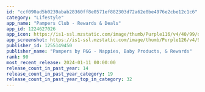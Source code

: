 ```yaml
---
id: "ccf090ad5b0239abab28360ff8e0571ef882303d72a62e0be4976e2cbe12c1c6"
category: "Lifestyle"
app_name: "Pampers Club - Rewards & Deals"
app_id: 1224627026
app_icon: https://is1-ssl.mzstatic.com/image/thumb/Purple116/v4/40/99/d4/4099d494-346a-9e28-b852-e5ede02409d0/AppIcon-1x_U007emarketing-0-5-0-85-220.png/1024x1024bb.png
app_screenshot: https://is1-ssl.mzstatic.com/image/thumb/Purple126/v4/9c/47/38/9c4738c6-8a5b-72e0-a44a-e3f60351bd30/c704baf6-5306-4b1f-a74b-ee55bfc45e59_PC_US_iOS_ACQ_ASO_2.0_submission_screens_1242x2688_6.5_01.jpg/1242x2688bb.png
publisher_id: 1255149450
publisher_name: "Pampers by P&G - Nappies, Baby Products, & Rewards"
rank: 90
most_recent_release: 2024-01-11 00:00:00
release_count_in_past_year: 14
release_count_in_past_year_category: 19
release_count_in_past_year_top_in_category: 32
---
```

